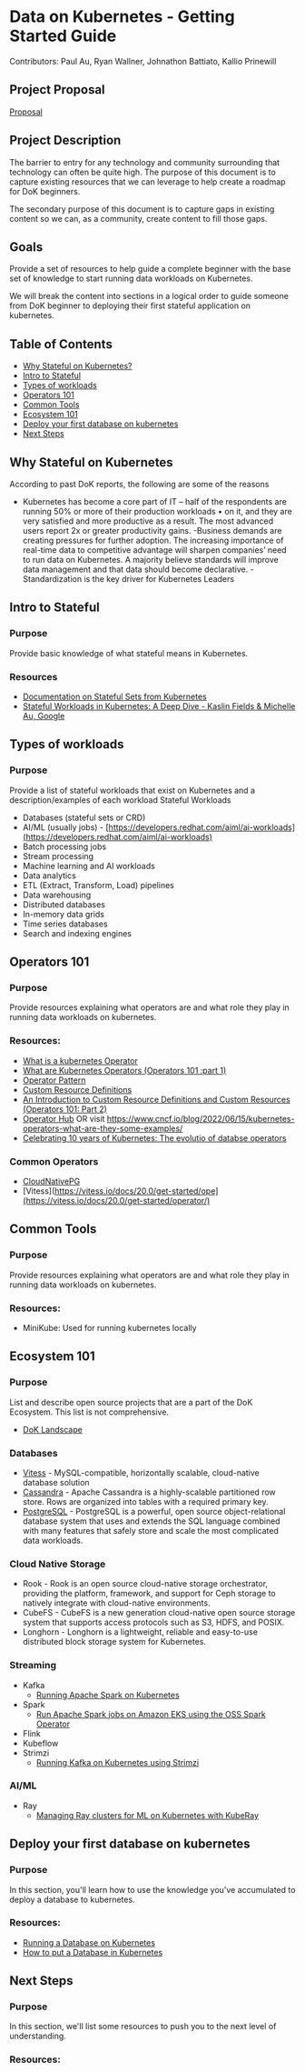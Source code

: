# Data on Kubernetes - Getting Started Guide

Contributors: Paul Au, Ryan Wallner, Johnathon Battiato, Kallio Prinewill

## Project Proposal
[Proposal](https://docs.google.com/document/d/1-6FSuRvWGjlvNZM0pKg6wzFD8W99Z3p2DngEYgjix2o/edit)

## Project Description

The barrier to entry for any technology and community surrounding that technology can often be quite high. The purpose of this document is to capture existing resources that we can leverage to help create a roadmap for DoK beginners.

The secondary purpose of this document is to capture gaps in existing content so we can, as a community, create content to fill those gaps.

## Goals

Provide a set of resources to help guide a complete beginner with the base set of knowledge to start running data workloads on Kubernetes.

We will break the content into sections in a logical order to guide someone from DoK beginner to deploying their first stateful application on kubernetes.

## Table of Contents
- [Why Stateful on Kubernetes?](#why-stateful-on-kubernetes)
- [Intro to Stateful](#intro-to-stateful)
- [Types of workloads](#types-of-workloads)
- [Operators 101](#operators-101)
- [Common Tools](#common-tools)
- [Ecosystem 101](#ecosystem-101)
- [Deploy your first database on kubernetes](#deploy-your-first-database-on-kubernetes)
- [Next Steps](#next-steps)
  
## Why Stateful on Kubernetes

According to past DoK reports, the following are some of the reasons 
- Kubernetes has become a core part of IT – half of the respondents are running 50% or more of their production workloads • on it, and they are very satisfied and more productive as a result. The most advanced users report 2x or greater productivity gains.
-Business demands are creating pressures for further adoption. The increasing importance of real-time data to competitive advantage will sharpen companiesʼ need to run data on Kubernetes. A majority believe standards will improve data management and that data should become declarative.
-Standardization is the key driver for Kubernetes Leaders


## Intro to Stateful

### Purpose

Provide basic knowledge of what stateful means in Kubernetes.

### Resources

- [Documentation on Stateful Sets from Kubernetes](https://kubernetes.io/docs/tutorials/stateful-application/basic-stateful-set/)
- [Stateful Workloads in Kubernetes: A Deep Dive - Kaslin Fields & Michelle Au, Google](https://youtu.be/688K9UlEbPk?si=BNH7a5JWMlZWtbyU)

## Types of workloads

### Purpose

Provide a list of stateful workloads that exist on Kubernetes and a description/examples of each workload
Stateful Workloads

- Databases (stateful sets or CRD)
- AI/ML (usually jobs) - [https://developers.redhat.com/aiml/ai-workloads](https://developers.redhat.com/aiml/ai-workloads)
- Batch processing jobs
- Stream processing
- Machine learning and AI workloads
- Data analytics
- ETL (Extract, Transform, Load) pipelines
- Data warehousing
- Distributed databases
- In-memory data grids
- Time series databases
- Search and indexing engines


## Operators 101

### Purpose

Provide resources explaining what operators are and what role they play in running data workloads on kubernetes.

### Resources:

- [What is a kubernetes Operator](https://www.redhat.com/en/topics/containers/what-is-a-kubernetes-operator)
- [What are Kubernetes Operators (Operators 101 :part 1)](https://sklar.rocks/what-are-kubernetes-operators/)
- [Operator Pattern](https://kubernetes.io/docs/concepts/extend-kubernetes/operator/)
- [Custom Resource Definitions](https://kubernetes.io/docs/concepts/extend-kubernetes/api-extension/custom-resources/)
- [An Introduction to Custom Resource Definitions and Custom Resources (Operators 101: Part 2)](https://sklar.rocks/kubernetes-custom-resource-definitions/)
- [Operator Hub]( https://operatorhub.io/) OR visit
https://www.cncf.io/blog/2022/06/15/kubernetes-operators-what-are-they-some-examples/
- [Celebrating 10 years of Kubernetes: The evolutio of databse operators](https://www.cncf.io/blog/2024/06/28/celebrating-10-years-of-kubernetes-the-evolution-of-database-operators/)

### Common Operators
- [CloudNativePG](https://cloudnative-pg.io/)
- [Vitess](https://vitess.io/docs/20.0/get-started/ope](https://vitess.io/docs/20.0/get-started/operator/)
## Common Tools

### Purpose

Provide resources explaining what operators are and what role they play in running data workloads on kubernetes.

### Resources:

- MiniKube: Used for running kubernetes locally

## Ecosystem 101

### Purpose

List and describe open source projects that are a part of the DoK Ecosystem. This list is not comprehensive.

- [DoK Landscape](https://dok.community/landscape/)

### Databases
- [Vitess](https://vitess.io/) - MySQL-compatible, horizontally scalable, cloud-native database solution
- [Cassandra](https://cassandra.apache.org/_/index.html) - Apache Cassandra is a highly-scalable partitioned row store. Rows are organized into tables with a required primary key.
- [PostgreSQL](https://www.postgresql.org/) - PostgreSQL is a powerful, open source object-relational database system that uses and extends the SQL language combined with many features that safely store and scale the most complicated data workloads.

### Cloud Native Storage

- Rook - Rook is an open source cloud-native storage orchestrator, providing the platform, framework, and support for Ceph storage to natively integrate with cloud-native environments.
- CubeFS - CubeFS is a new generation cloud-native open source storage system that supports access protocols such as S3, HDFS, and POSIX.
- Longhorn - Longhorn is a lightweight, reliable and easy-to-use distributed block storage system for Kubernetes.


### Streaming
- Kafka
  - [Running Apache Spark on Kubernetes](https://medium.com/empathyco/running-apache-spark-on-kubernetes-2e64c73d0bb2)   
- Spark
  - [Run Apache Spark jobs on Amazon EKS using the OSS Spark Operator](https://awslabs.github.io/data-on-eks/docs/blueprints/data-analytics/spark-operator-yunikorn) 
- Flink
- Kubeflow
- Strimzi
  - [Running Kafka on Kubernetes using Strimzi](https://dev.to/vinod827/harnessing-apache-kafka-on-kubernetes-with-strimzi-5fjg)

### AI/ML
- Ray
  - [Managing Ray clusters for ML on Kubernetes with KubeRay](https://www.youtube.com/watch?v=1vGb0nn5n0o) 

## Deploy your first database on kubernetes

### Purpose

In this section, you'll learn how to use the knowledge you've accumulated to deploy a database to kubernetes.

### Resources:
- [Running a Database on Kubernetes](https://medium.com/building-the-open-data-stack/how-to-put-a-database-in-kubernetes-ab7c21540ec2)
- [How to put a Database in Kubernetes](https://www.youtube.com/watch?v=UgtYlvIv36Q)

## Next Steps

### Purpose
In this section, we'll list some resources to push you to the next level of understanding.

### Resources:
